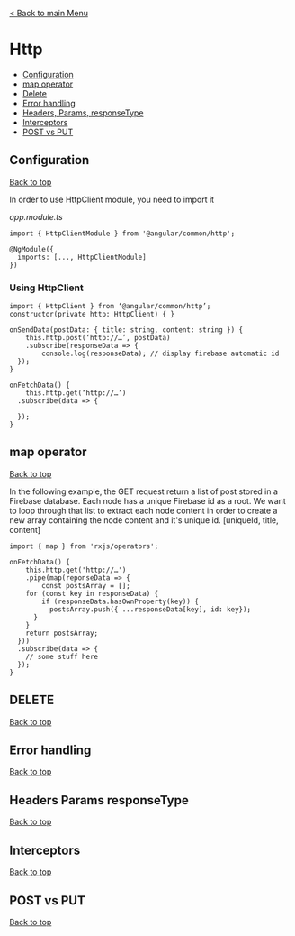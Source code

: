 
[< Back to main Menu](https://github.com/gsoulie/Mobile-App-Development/blob/master/angular-sheet.md)    

# Http    

* [Configuration](#configuration)     
* [map operator](#map-operator)    
* [Delete](#delete)    
* [Error handling](#error-handling)    
* [Headers, Params, responseType](#headers-params-responsetype)    
* [Interceptors](#interceptors)    
* [POST vs PUT](#post-vs-put)    


## Configuration
[Back to top](#http)   

In order to use HttpClient module, you need to import it 

*app.module.ts*

```
import { HttpClientModule } from '@angular/common/http';

@NgModule({
  imports: [..., HttpClientModule]
})
```

### Using HttpClient

```
import { HttpClient } from ‘@angular/common/http’;
constructor(private http: HttpClient) { }

onSendData(postData: { title: string, content: string }) {
	this.http.post(‘http://…’, postData)
	.subscribe(responseData => {
		console.log(responseData); // display firebase automatic id
  });
}

onFetchData() {
	this.http.get(‘http://…’)
  .subscribe(data => {

  });
}

```

## map operator
[Back to top](#http)   

In the following example, the GET request return a list of post stored in a Firebase database. Each node has a unique Firebase id as a root.
We want to loop through that list to extract each node content in order to create a new array containing the node content and it's unique id. [uniqueId, title, content]

```
import { map } from 'rxjs/operators';

onFetchData() {
	this.http.get('http://…')
	.pipe(map(reponseData => {
		const postsArray = [];
    for (const key in responseData) {
	    if (responseData.hasOwnProperty(key)) {
	      postsArray.push({ ...responseData[key], id: key});
      }
    }
    return postsArray;
  }))
  .subscribe(data => {
    // some stuff here
  });
}
```

## DELETE
[Back to top](#http)    

## Error handling
[Back to top](#http)   

## Headers Params responseType
[Back to top](#http)   

## Interceptors
[Back to top](#http)   

## POST vs PUT
[Back to top](#http)   

